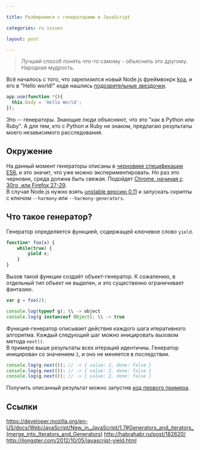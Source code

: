```yaml
---

title: Разбираемся с генераторами в JavaScript

categories: ru issues

layout: post

---
```

> Лучший способ понять что-то самому - объяснить это другому.<br/>
> Народная мудрость.

Всё началось с того, что зарелизился новый Node.js фреймвокрк
[koa](http://koajs.com/), и его в "Hello world!" коде нашлись [подозрительные
звездочки](http://koajs.com/#application).

```javascript
app.use(function *(){
  this.body = 'Hello World';
});
```

Это -- генераторы. Знающие люди объясняют, что это "как в Python или Ruby".
А для тем, кто с Python и Ruby не знаком, предлагаю результаты моего независимого
расследования.

## Окружение
На данный момент генераторы описаны в [черновике спецификации ES6](http://people.mozilla.org/~jorendorff/es6-draft.html#sec-generator-function-definitions),
и это значит, что уже можно экспериментировать. Но раз это черновик, среда должна
быть свежая. Подойдет [Chrome, начиная с 30го, или Firefox 27-29](http://kangax.github.io/es5-compat-table/es6/).<br/>
В случае Node.js нужно взять [unstable версию 0.11](http://nodejs.org/dist/v0.11.2/)
и запускать скрипты с ключом `--harmony` или `--harmony-generators`.

## Что такое генератор?


Генератор определяется функцией, содержащей ключевое слово `yield`.

```js
function* foo(x) {
    while(true) {
        yield x;
    }
}
```

Вызов такой функции создаёт объект-генератор. К сожалению, в отдельный тип
объект не выделен, и это существенно ограничивает фантазию.

```js
var g = foo(2);

console.log(typeof g); \\ -> object
console.log(g instanceof Object); \\ -> true
```

Функция-генератор описывает действия каждого шага итеративного алгоритма. Каждый
следующий шаг можно иницировать вызовом метода `next()`.<br/>
В примере выше результаты всех итераций идентичны. Генератор иницирован со
значением `2`, и оно не меняется в последствии.

```js
console.log(g.next()); // -> { value: 2, done: false }
console.log(g.next()); // -> { value: 2, done: false }
console.log(g.next()); // -> { value: 2, done: false }
```

Получить описанный результат можно запустив [код первого
примера](https://github.com/varya/js-generators-playground/blob/master/samples/01-simple.js).

## Ссылки
https://developer.mozilla.org/en-US/docs/Web/JavaScript/New_in_JavaScript/1.7#Generators_and_iterators_(merge_into_Iterators_and_Generators)
http://habrahabr.ru/post/182620/
http://jlongster.com/2012/10/05/javascript-yield.html


